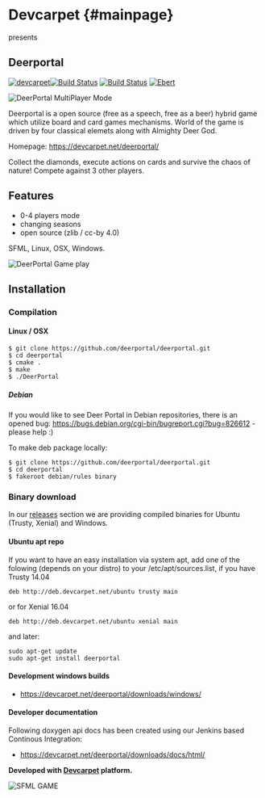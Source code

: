 Devcarpet                         {#mainpage}
=========
presents

Deerportal
----------

[![devcarpet](https://devcarpet.net/images/dc_black.png)](https://devcarpet.net)[![Build Status](https://travis-ci.org/deerportal/deerportal.svg?branch=master)](https://travis-ci.org/deerportal/deerportal) [![Build Status](https://semaphoreci.com/api/v1/bluszcz/deerportal/branches/master/badge.svg)](https://semaphoreci.com/bluszcz/deerportal) [![Ebert](https://ebertapp.io/github/deerportal/deerportal.svg)](https://ebertapp.io/github/deerportal/deerportal) 

![DeerPortal MultiPlayer Mode](https://bluszcz.net/projects/games/deerportal/deerportal-game-about-how-human-can-be-upgraded-to-the-deer_771.png/@@images/image.png)


Deerportal is a open source (free as a speech, free as a beer) hybrid game which utilize  board and card games mechanisms. World of the game is driven by four classical elemets along with Almighty Deer God.

Homepage: https://devcarpet.net/deerportal/

Collect the diamonds, execute actions on cards and survive the chaos of nature! Compete against 3 other players.

Features
--------

* 0-4 players mode
* changing seasons
* open source (zlib / cc-by 4.0)

SFML, Linux, OSX, Windows.

![DeerPortal Game play](https://bluszcz.net/projects/games/deerportal/deerportal-game-about-how-human-can-be-upgraded-to-the-deer_772.png/@@images/image.png)


## Installation
### Compilation


#### Linux / OSX

```
$ git clone https://github.com/deerportal/deerportal.git
$ cd deerportal
$ cmake .
$ make
$ ./DeerPortal
```

##### Debian 

If you would like to see Deer Portal in Debian repositories, there is an opened bug: https://bugs.debian.org/cgi-bin/bugreport.cgi?bug=826612 - please help :)

To make deb package locally:

```
$ git clone https://github.com/deerportal/deerportal.git
$ cd deerportal
$ fakeroot debian/rules binary
```

### Binary download


In our [releases](https://github.com/deerportal/deerportal/releases) section we are providing compiled binaries for Ubuntu (Trusty, Xenial) and Windows.

#### Ubuntu apt repo


If you want to have an easy installation via system apt, add one of the folowing (depends on your distro) to your /etc/apt/sources.list, if you have Trusty 14.04
```
deb http://deb.devcarpet.net/ubuntu trusty main
```
or for Xenial 16.04
```
deb http://deb.devcarpet.net/ubuntu xenial main
```

and later:
```
sudo apt-get update
sudo apt-get install deerportal
```

#### Development windows builds

* https://devcarpet.net/deerportal/downloads/windows/

#### Developer documentation


Following doxygen api docs has been created using our Jenkins based Continous Integration:

* https://devcarpet.net/deerportal/downloads/docs/html/

**Developed with [Devcarpet](https://devcarpet.net) platform.**

![SFML GAME](https://bluszcz.net/projects/games/deerportal/sfml-logo-small.png/@@images/image.png)
